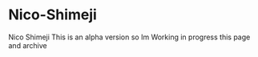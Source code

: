 # Nico-Shimeji
Nico Shimeji
This is an alpha version so Im Working in progress this page and archive
